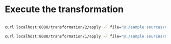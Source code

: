 # Execute the transformation

```bash

curl localhost:8080/transformation/2/apply -F file="@./sample sources/Class.xmi"

curl localhost:8080/transformation/1/apply -F file="@./sample sources/Class.xmi"
```